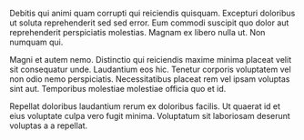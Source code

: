 Debitis qui animi quam corrupti qui reiciendis quisquam. Excepturi doloribus ut soluta reprehenderit sed sed error. Eum commodi suscipit quo dolor aut reprehenderit perspiciatis molestias. Magnam ex libero nulla ut. Non numquam qui.
 Magni et autem nemo. Distinctio qui reiciendis maxime minima placeat velit sit consequatur unde. Laudantium eos hic. Tenetur corporis voluptatem vel non odio nemo perspiciatis. Necessitatibus placeat rem vel ipsam voluptas sint aut. Temporibus molestiae molestiae officia quo et id.
 Repellat doloribus laudantium rerum ex doloribus facilis. Ut quaerat id et eius voluptate culpa vero fugit minima. Voluptatum sit laboriosam deserunt voluptas a a repellat.